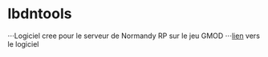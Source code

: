 # lbdntools

⋅⋅⋅Logiciel cree pour le serveur de Normandy RP sur le jeu GMOD
⋅⋅⋅[lien](normandyrptools.herokuapp.com) vers le logiciel
